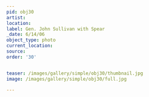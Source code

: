 ```yaml
---
pid: obj30
artist: 
location: 
label: Gen. John Sullivan with Spear
_date: 6/14/06
object_type: photo
current_location: 
source: 
order: '30'


teaser: /images/gallery/simple/obj30/thumbnail.jpg
image: /images/gallery/simple/obj30/full.jpg
 
---
```

